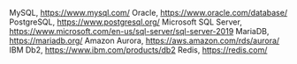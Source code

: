  MySQL, https://www.mysql.com/
 Oracle, https://www.oracle.com/database/
PostgreSQL, https://www.postgresql.org/
Microsoft SQL Server, https://www.microsoft.com/en-us/sql-server/sql-server-2019
MariaDB, https://mariadb.org/
Amazon Aurora, https://aws.amazon.com/rds/aurora/
IBM Db2, https://www.ibm.com/products/db2
Redis, https://redis.com/